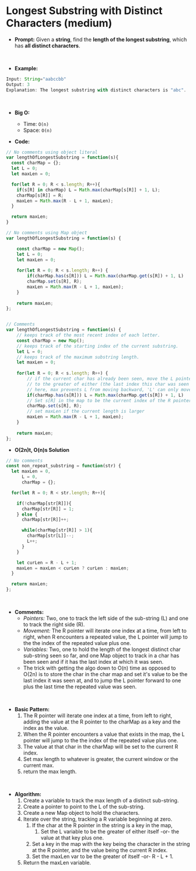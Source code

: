 # Longest Substring with Distinct Characters (medium)

- **Prompt:** Given a **string**, find the **length of the longest substring**, which has **all distinct characters**.
<br>

- **Example:**

```js
Input: String="aabccbb"
Output: 3
Explanation: The longest substring with distinct characters is "abc".
```

<br>

- **Big O:**
  - Time: `O(n)` 
  - Space: `O(n)`

- **Code:**

```js
// No comments using object literal
var lengthOfLongestSubstring = function(s){
  const charMap = {};
  let L = 0;
  let maxLen = 0;

  for(let R = 0; R < s.length; R++){
    if(s[R] in charMap) L = Math.max(charMap[s[R]] + 1, L);
    charMap[s[R]] = R;
    maxLen = Math.max(R - L + 1, maxLen);
  }

  return maxLen;
}

// No comments using Map object
var lengthOfLongestSubstring = function(s) {

    const charMap = new Map();
    let L = 0;
    let maxLen = 0;
    
    for(let R = 0; R < s.length; R++) {
        if(charMap.has(s[R])) L = Math.max(charMap.get(s[R]) + 1, L)
        charMap.set(s[R], R);
        maxLen = Math.max(R - L + 1, maxLen);
    } 
    
    return maxLen;  
};


// Comments
var lengthOfLongestSubstring = function(s) {
    // keeps track of the most recent index of each letter.
    const charMap = new Map();
    // keeps track of the starting index of the current substring.
    let L = 0;
    // keeps track of the maximum substring length.
    let maxLen = 0;
    
    for(let R = 0; R < s.length; R++) {
        // if the current char has already been seen, move the L pointer
        // to the greater of either (the last index this char was seen at, plus one) or L.
        // here, max prevents L from moving backward, 'L' can only move forward
        if(charMap.has(s[R])) L = Math.max(charMap.get(s[R]) + 1, L)
        // Set s[R] in the map to be the current index of the R pointer
        charMap.set(s[R], R);
        // set maxLen if the current length is larger
        maxLen = Math.max(R - L + 1, maxLen);
    } 
    
    return maxLen;  
};

```

- **O(2n)t, O(n)s Solution**

```js
// No comments
const non_repeat_substring = function(str) {
  let maxLen = 0,
      L = 0, 
      charMap = {};

  for(let R = 0; R < str.length; R++){

    if(!charMap[str[R]]){
      charMap[str[R]] = 1;
    } else {
      charMap[str[R]]++;

      while(charMap[str[R]] > 1){
        charMap[str[L]]--;
        L++;
      }
    }

    let curLen = R - L + 1;
    maxLen = maxLen < curLen ? curLen : maxLen;
  }

  return maxLen;
};
``` 

<br>

- **Comments:**
  - *Pointers:* Two, one to track the left side of the sub-string (L) and one to track the right side (R).
  - *Movement:* The R pointer will iterate one index at a time, from left to right, when R encounters a repeated value, the L pointer will jump to the the index of the repeated value plus one.
  - *Variables:* Two, one to hold the length of the longest distinct char sub-string seen so far, and one Map object to track in a char has been seen and if it has the last index at which it was seen.
  - The trick with getting the algo down to O(n) time as opposed to O(2n) is to store the char in the char map and set it's value to be the last index it was seen at, and to jump the L pointer forward to one plus the last time the repeated value was seen.
<br>

- **Basic Pattern:**
  1. The R pointer will iterate one index at a time, from left to right, adding the value at the R pointer to the charMap as a key and the index as the value.
  2. When the R pointer encounters a value that exists in the map, the L pointer will jump to the the index of the repeated value plus one.
  3. The value at that char in the charMap will be set to the current R index.
  4. Set max length to whatever is greater, the current window or the current max.
  5. return the max length.
 <br>

- **Algorithm:**
  1. Create a variable to track the max length of a distinct sub-string.
  2. Create a pointer to point to the L of the sub-string.
  3. Create a new Map object to hold the characters.
  4. Iterate over the string, tracking a R variable beginning at zero.
     1. If the char at the R pointer in the string is a key in the map, 
        1. Set the L variable to be the greater of either itself -or- the value at that key plus one.
     2. Set a key in the map with the key being the character in the string at the R pointer, and the value being the current R index.
     3. Set the maxLen var to be the greater of itself -or- R - L + 1.
  5. Return the maxLen variable.
<br>